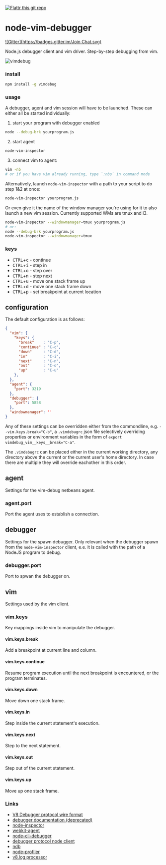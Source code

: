 [![Flattr this git repo](http://api.flattr.com/button/flattr-badge-large.png)](https://flattr.com/submit/auto?user_id=sidorares&url=https://github.com/sidorares/node-vim-debugger&title=node-vim-debugger&language=&tags=github&category=software)

node-vim-debugger
=================
[![Gitter](https://badges.gitter.im/Join Chat.svg)](https://gitter.im/sidorares/node-vim-debugger?utm_source=badge&utm_medium=badge&utm_campaign=pr-badge&utm_content=badge)

Node.js debugger client and vim driver. Step-by-step debugging from vim.

![vimdebug](https://cloud.githubusercontent.com/assets/173025/3963425/7c2322b0-277b-11e4-8bd0-506fe8f9ba8a.gif)

### install

```sh
npm install -g vimdebug
```

### usage

A debugger, agent and vim session will have to be launched. These can either all be started individually:

1) start your program with debugger enabled

```sh
node --debug-brk yourprogram.js
```

2) start agent

```sh
node-vim-inspector
```

3) connect vim to agent:

```sh
vim -nb
# or if you have vim already running, type `:nbs` in command mode
```

Alternatively, launch `node-vim-inspector` with a path to your script to do step 1&2 at once:

```sh
node-vim-inspector yourprogram.js
```

Or even give it the name of the window manager you're using for it to also launch a new vim session. Currently supported WMs are tmux and i3.

```sh
node-vim-inspector --windowmanager=tmux yourprogram.js
# or:
node --debug-brk yourprogram.js
node-vim-inspector --windowmanager=tmux
```

### keys

  - <kbd>CTRL</kbd>+<kbd>c</kbd> - continue
  - <kbd>CTRL</kbd>+<kbd>i</kbd> - step in
  - <kbd>CTRL</kbd>+<kbd>o</kbd> - step over
  - <kbd>CTRL</kbd>+<kbd>n</kbd> - step next
  - <kbd>CTRL</kbd>+<kbd>u</kbd> - move one stack frame up
  - <kbd>CTRL</kbd>+<kbd>d</kbd> - move one stack frame down
  - <kbd>CTRL</kbd>+<kbd>p</kbd> - set breakpoint at current location

## configuration

The default configuration is as follows:

```json
{
  "vim": {
    "keys": {
      "break"    : "C-p",
      "continue" : "C-c",
      "down"     : "C-d",
      "in"       : "C-i",
      "next"     : "C-n",
      "out"      : "C-o",
      "up"       : "C-u"
    },
  },
  "agent": {
    "port": 3219
  },
  "debugger": {
    "port": 5858
  },
  "windowmanager": ''
}
```

Any of these settings can be overridden either from the commondline, e.g. `--vim.keys.break="C-b"`, a `.vimdebugrc` json file selectively overriding properties or environment variables in the form of `export vimdebug_vim__keys__break="C-a"`.

The `.vimdebugrc` can be placed either in the current working directory, any directory above the current or the current user's home directory. In case there are multiple they will override eachother in this order.

## agent

Settings for the vim-debug netbeans agent.

### agent.port

Port the agent uses to establish a connection.

## debugger

Settings for the spawn debugger. Only relevant when the debugger spawn from the `node-vim-inspector` client, e.e. it is called with the path of a NodeJS program to debug.

### debugger.port

Port to spwan the debugger on.

## vim

Settings used by the vim client.

### vim.keys

Key mappings inside vim to manipulate the debugger.

#### vim.keys.break

Add a breakpoint at current line and column.

#### vim.keys.continue

Resume program execution until the next breakpoint is encountered, or the program terminates.

#### vim.keys.down

Move down one stack frame.

#### vim.keys.in

Step inside the current statement's execution.

#### vim.keys.next

Step to the next statement.

#### vim.keys.out

Step out of the current statement.

#### vim.keys.up

Move up one stack frame.

### Links

  - [V8 Debugger protocol wire format](https://code.google.com/p/v8/wiki/DebuggerProtocol)
  - [debugger documentation (deprecated)](http://nodejs.org/api/debugger.html)
  - [node-inspector](https://github.com/node-inspector/node-inspector)
  - [webkit-agent](https://github.com/c4milo/node-webkit-agent)
  - [node-cli-debugger](https://github.com/sidorares/node-cli-debugger)
  - [debugger protocol node client](https://github.com/sidorares/v8-debugger-protocol)
  - [ndb](https://github.com/smtlaissezfaire/ndb)
  - [node-profiler](https://github.com/bnoordhuis/node-profiler)
  - [v8.log processor](https://github.com/sidorares/node-tick)
